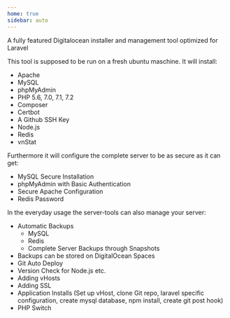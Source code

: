 ```yaml
---
home: true
sidebar: auto
---
```


A fully featured Digitalocean installer and management tool optimized for Laravel

This tool is supposed to be run on a fresh ubuntu maschine. It will install:
* Apache
* MySQL
* phpMyAdmin
* PHP 5.6, 7.0, 7.1, 7.2
* Composer
* Certbot
* A Github SSH Key
* Node.js
* Redis
* vnStat

Furthermore it will configure the complete server to be as secure as it can get:
* MySQL Secure Installation
* phpMyAdmin with Basic Authentication
* Secure Apache Configuration
* Redis Password

In the everyday usage the server-tools can also manage your server:
* Automatic Backups
    * MySQL
    * Redis
    * Complete Server Backups through Snapshots
* Backups can be stored on DigitalOcean Spaces
* Git Auto Deploy
* Version Check for Node.js etc.
* Adding vHosts
* Adding SSL
* Application Installs (Set up vHost, clone Git repo, laravel specific configuration, create mysql database, npm install, create git post hook)
* PHP Switch